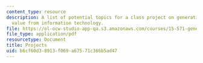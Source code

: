 ```yaml
---
content_type: resource
description: A list of potential topics for a class project on generating business
  value from information technology.
file: https://ol-ocw-studio-app-qa.s3.amazonaws.com/courses/15-571-generating-business-value-from-information-technology-spring-2009/b6cf60d38913f069a67571c366b5ad47_MIT15_571s09_proj02_list.pdf
file_type: application/pdf
resourcetype: Document
title: Projects
uid: b6cf60d3-8913-f069-a675-71c366b5ad47
---
```

